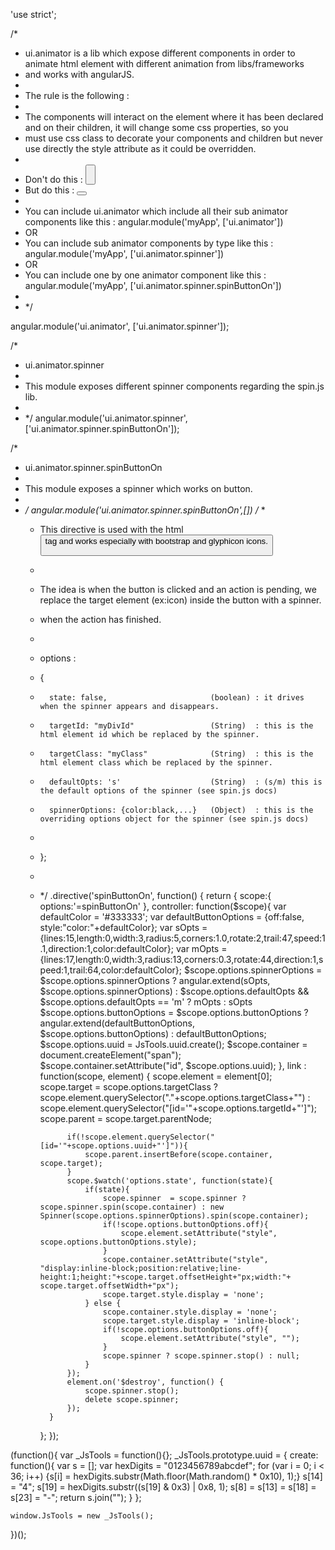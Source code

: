 'use strict';

/*
* ui.animator is a lib which expose different components in order to animate html element with different animation from libs/frameworks
* and works with angularJS.
*
* The rule is the following :
*
* The components will interact on the element where it has been declared and on their children, it will change some css properties, so you
* must use css class to decorate your components and children but never use directly the style attribute as it could be overridden.
*
* Don't do this : <button style="height:32px"></button>
*   But do this : <button class="h32"></button>
*
* You can include ui.animator which include all their sub animator components like this : angular.module('myApp', ['ui.animator'])
* OR
* You can include sub animator components by type like this :  angular.module('myApp', ['ui.animator.spinner'])
* OR
* You can include one by one animator component like this :  angular.module('myApp', ['ui.animator.spinner.spinButtonOn'])
*
* */

angular.module('ui.animator', ['ui.animator.spinner']);

/*
* ui.animator.spinner
*
* This module exposes different spinner components regarding the spin.js lib.
*
* */
angular.module('ui.animator.spinner',['ui.animator.spinner.spinButtonOn']);


/*
 * ui.animator.spinner.spinButtonOn
 *
 * This module exposes a spinner which works on button.
 *
 * */
angular.module('ui.animator.spinner.spinButtonOn',[])
    /*
    *
    * This directive is used with the html <button> tag and works especially with bootstrap and glyphicon icons.
    *
    * The idea is when the button is clicked and an action is pending, we replace the target element (ex:icon) inside the button with a spinner.
    * when the action has finished.
    *
    * options :
    *   {
    *       state: false,                       (boolean) : it drives when the spinner appears and disappears.
    *       targetId: "myDivId"                 (String)  : this is the html element id which be replaced by the spinner.
    *       targetClass: "myClass"              (String)  : this is the html element class which be replaced by the spinner.
    *       defaultOpts: 's'                    (String)  : (s/m) this is the default options of the spinner (see spin.js docs)
    *       spinnerOptions: {color:black,...}   (Object)  : this is the overriding options object for the spinner (see spin.js docs)
    *
    *   };
    *
    * */
    .directive('spinButtonOn', function() {
        return {
            scope:{
                options:'=spinButtonOn'
            },
            controller: function($scope){
                var defaultColor = '#333333';
                var defaultButtonOptions = {off:false, style:"color:"+defaultColor};
                var sOpts = {lines:15,length:0,width:3,radius:5,corners:1.0,rotate:2,trail:47,speed:1.1,direction:1,color:defaultColor};
                var mOpts = {lines:17,length:0,width:3,radius:13,corners:0.3,rotate:44,direction:1,speed:1,trail:64,color:defaultColor};
                $scope.options.spinnerOptions = $scope.options.spinnerOptions ? angular.extend(sOpts, $scope.options.spinnerOptions) : $scope.options.defaultOpts && $scope.options.defaultOpts == 'm' ? mOpts : sOpts
                $scope.options.buttonOptions = $scope.options.buttonOptions ? angular.extend(defaultButtonOptions, $scope.options.buttonOptions) : defaultButtonOptions;
                $scope.options.uuid = JsTools.uuid.create();
                $scope.container = document.createElement("span");
                $scope.container.setAttribute("id", $scope.options.uuid);
            },
            link : function(scope, element) {
                scope.element = element[0];
                scope.target = scope.options.targetClass ? scope.element.querySelector("."+scope.options.targetClass+"") : scope.element.querySelector("[id='"+scope.options.targetId+"']");
                scope.parent = scope.target.parentNode;

                if(!scope.element.querySelector("[id='"+scope.options.uuid+"']")){
                    scope.parent.insertBefore(scope.container, scope.target);
                }
                scope.$watch('options.state', function(state){
                    if(state){
                        scope.spinner  = scope.spinner ? scope.spinner.spin(scope.container) : new Spinner(scope.options.spinnerOptions).spin(scope.container);
                        if(!scope.options.buttonOptions.off){
                            scope.element.setAttribute("style", scope.options.buttonOptions.style);
                        }
                        scope.container.setAttribute("style", "display:inline-block;position:relative;line-height:1;height:"+scope.target.offsetHeight+"px;width:"+ scope.target.offsetWidth+"px");
                        scope.target.style.display = 'none';
                    } else {
                        scope.container.style.display = 'none';
                        scope.target.style.display = 'inline-block';
                        if(!scope.options.buttonOptions.off){
                            scope.element.setAttribute("style", "");
                        }
                        scope.spinner ? scope.spinner.stop() : null;
                    }
                });
                element.on('$destroy', function() {
                    scope.spinner.stop();
                    delete scope.spinner;
                });
            }
        };
});

(function(){
    var _JsTools = function(){};
    _JsTools.prototype.uuid = {
        create: function(){
              var s = [];
              var hexDigits = "0123456789abcdef";
              for (var i = 0; i < 36; i++) {s[i] = hexDigits.substr(Math.floor(Math.random() * 0x10), 1);}
              s[14] = "4";
              s[19] = hexDigits.substr((s[19] & 0x3) | 0x8, 1);
              s[8] = s[13] = s[18] = s[23] = "-";
              return s.join("");
        }
    };

    window.JsTools = new _JsTools();
})();
